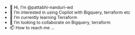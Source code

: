 - 👋 Hi, I’m @pattabhi-nanduri-wd
- 👀 I’m interested in using Copilot with Bigquery, terraform etc
- 🌱 I’m currently learning Terraform
- 💞️ I’m looking to collaborate on Bigquery, terraform
- 📫 How to reach me ...

<!---
pattabhi-nanduri-wd/pattabhi-nanduri-wd is a ✨ special ✨ repository because its `README.md` (this file) appears on your GitHub profile.
You can click the Preview link to take a look at your changes.
--->
